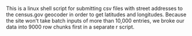 This is a linux shell script for submitting csv files with street addresses to the census.gov geocoder 
in order to get latitudes and longitudes.
Because the site won't take batch inputs of more than 10,000 entries, we broke our data into
9000 row chunks first in a separate r script.
